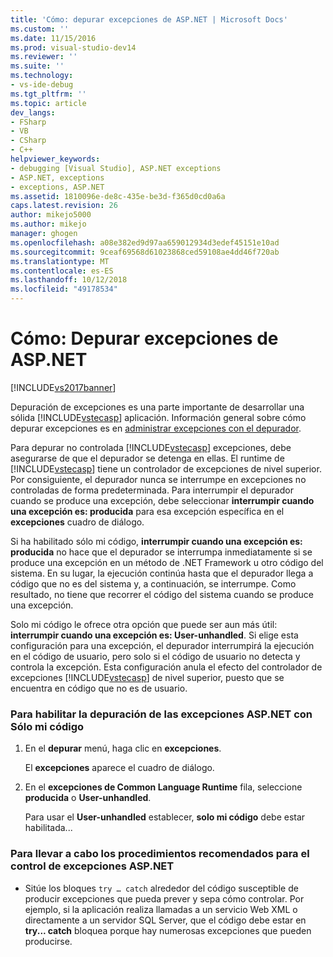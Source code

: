 ```yaml
---
title: 'Cómo: depurar excepciones de ASP.NET | Microsoft Docs'
ms.custom: ''
ms.date: 11/15/2016
ms.prod: visual-studio-dev14
ms.reviewer: ''
ms.suite: ''
ms.technology:
- vs-ide-debug
ms.tgt_pltfrm: ''
ms.topic: article
dev_langs:
- FSharp
- VB
- CSharp
- C++
helpviewer_keywords:
- debugging [Visual Studio], ASP.NET exceptions
- ASP.NET, exceptions
- exceptions, ASP.NET
ms.assetid: 1810096e-de8c-435e-be3d-f365d0cd0a6a
caps.latest.revision: 26
author: mikejo5000
ms.author: mikejo
manager: ghogen
ms.openlocfilehash: a08e382ed9d97aa659012934d3edef45151e10ad
ms.sourcegitcommit: 9ceaf69568d61023868ced59108ae4dd46f720ab
ms.translationtype: MT
ms.contentlocale: es-ES
ms.lasthandoff: 10/12/2018
ms.locfileid: "49178534"
---
```

# <a name="how-to-debug-aspnet-exceptions"></a>Cómo: Depurar excepciones de ASP.NET
[!INCLUDE[vs2017banner](../includes/vs2017banner.md)]

Depuración de excepciones es una parte importante de desarrollar una sólida [!INCLUDE[vstecasp](../includes/vstecasp-md.md)] aplicación. Información general sobre cómo depurar excepciones es en [administrar excepciones con el depurador](../debugger/managing-exceptions-with-the-debugger.md).  
  
 Para depurar no controlada [!INCLUDE[vstecasp](../includes/vstecasp-md.md)] excepciones, debe asegurarse de que el depurador se detenga en ellas. El runtime de [!INCLUDE[vstecasp](../includes/vstecasp-md.md)] tiene un controlador de excepciones de nivel superior. Por consiguiente, el depurador nunca se interrumpe en excepciones no controladas de forma predeterminada. Para interrumpir el depurador cuando se produce una excepción, debe seleccionar **interrumpir cuando una excepción es: producida** para esa excepción específica en el **excepciones** cuadro de diálogo.  
  
 Si ha habilitado sólo mi código, **interrumpir cuando una excepción es: producida** no hace que el depurador se interrumpa inmediatamente si se produce una excepción en un método de .NET Framework u otro código del sistema. En su lugar, la ejecución continúa hasta que el depurador llega a código que no es del sistema y, a continuación, se interrumpe. Como resultado, no tiene que recorrer el código del sistema cuando se produce una excepción.  
  
 Solo mi código le ofrece otra opción que puede ser aun más útil: **interrumpir cuando una excepción es: User-unhandled**. Si elige esta configuración para una excepción, el depurador interrumpirá la ejecución en el código de usuario, pero solo si el código de usuario no detecta y controla la excepción. Esta configuración anula el efecto del controlador de excepciones [!INCLUDE[vstecasp](../includes/vstecasp-md.md)] de nivel superior, puesto que se encuentra en código que no es de usuario.  
  
### <a name="to-enable-debugging-of-aspnet-exceptions-with-just-my-code"></a>Para habilitar la depuración de las excepciones ASP.NET con Sólo mi código  
  
1.  En el **depurar** menú, haga clic en **excepciones**.  
  
     El **excepciones** aparece el cuadro de diálogo.  
  
2.  En el **excepciones de Common Language Runtime** fila, seleccione **producida** o **User-unhandled**.  
  
     Para usar el **User-unhandled** establecer, **solo mi código** debe estar habilitada...  
  
### <a name="to-use-best-practices-for-aspnet-exception-handling"></a>Para llevar a cabo los procedimientos recomendados para el control de excepciones ASP.NET  
  
-   Sitúe los bloques `try … catch` alrededor del código susceptible de producir excepciones que pueda prever y sepa cómo controlar. Por ejemplo, si la aplicación realiza llamadas a un servicio Web XML o directamente a un servidor SQL Server, que el código debe estar en **try... catch** bloquea porque hay numerosas excepciones que pueden producirse.



